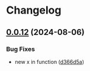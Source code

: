 # Changelog

## [0.0.12](https://github.com/ksanchezq17/git-action-CI/compare/v0.0.11...v0.0.12) (2024-08-06)


### Bug Fixes

* new x in function ([d366d5a](https://github.com/ksanchezq17/git-action-CI/commit/d366d5a32341718537e359083bd4ecbf30657476))
